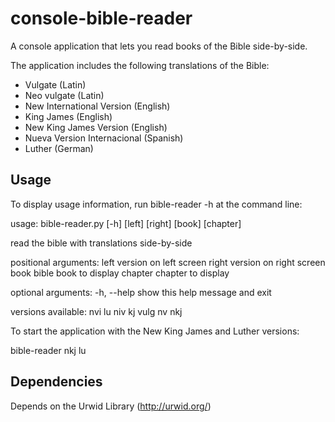 # console-bible-reader

A console application that lets you read books of the Bible side-by-side.

The application includes the following translations of the Bible:

 * Vulgate (Latin)
 * Neo vulgate (Latin)
 * New International Version (English)
 * King James (English)
 * New King James Version (English)
 * Nueva Version Internacional (Spanish)
 * Luther (German)

## Usage
To display usage information, run bible-reader -h at the command line:

  usage: bible-reader.py [-h] [left] [right] [book] [chapter]

  read the bible with translations side-by-side

  positional arguments:
    left        version on left screen
    right       version on right screen
    book        bible book to display
    chapter     chapter to display

  optional arguments:
    -h, --help  show this help message and exit

  versions available: nvi lu niv kj vulg nv nkj

To start the application with the New King James and Luther versions:

  bible-reader nkj lu

## Dependencies

Depends on the Urwid Library (http://urwid.org/)

